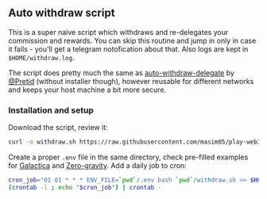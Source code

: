 ## Auto withdraw script
This is a super naive script which withdraws and re-delegates your commission
and rewards. You can skip this routine and jump in only in case it fails -
you'll get a telegram notofication about that. Also logs are kept in
`$HOME/withdraw.log`.

The script does pretty much the same as [auto-withdraw-delegate](https://github.com/Pretid/galactica_helpers/tree/main/auto-withdraw-delegate)
by [@Pretid](https://github.com/Pretid) (without installer though), however
reusable for different networks and keeps your host machine a bit more secure.

### Installation and setup
Download the script, review it:
```bash
curl -o withdraw.sh https://raw.githubusercontent.com/masim05/play-web3/main/utils/withdraw/withdraw.sh
```
Create a proper `.env` file in the same directory, check pre-filled examples for
[Galactica](https://github.com/masim05/play-web3/blob/main/utils/withdraw/.env.galactica.example) and
[Zero-gravity](https://github.com/masim05/play-web3/blob/main/utils/withdraw/.env.0g.example).
Add a daily job to cron:
```bash
cron_job="01 01 * * * ENV_FILE=`pwd`/.env bash `pwd`/withdraw.sh >> $HOME/withdraw.log 2>&1"
(crontab -l ; echo "$cron_job") | crontab -
```
